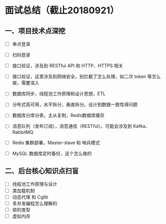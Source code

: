 # 面试总结（截止20180921）

## 一、项目技术点深挖

- [ ] 单点登录

- [ ] 扫码登录
- [ ] 接口验证，涉及到 RESTful API 和 HTTP、HTTPS 相关
- [ ] 接口验证，这里涉及到网络安全，别拦截了怎么处理，如二次 token 等怎么做，需要深入
- [ ] 数据库同步，线程池工作原理和设计思想，ETL
- [ ] 分布式高可用，水平拆分，垂直拆分。设计到数据一致性得问题
- [ ] 数据库分库分表，主从复制，Redis数据库缓存
- [ ] 消息队列（发布订阅），消息通信（RESTful）。可能会涉及到 Kafka、RabbitMQ
- [ ] Redis 集群部署，Master-slave 和 哨兵模式
- [ ] MySQL 数据库定时备份，这个怎么做的



## 二、后台核心知识点扫盲

- [ ] 线程池工作原理与设计
- [ ] 类加载机制
- [ ] 动态代理  和 Cglib
- [ ] 多并发编程怎么理解的
- [ ] 锁的类型
- [ ] 虚拟内存